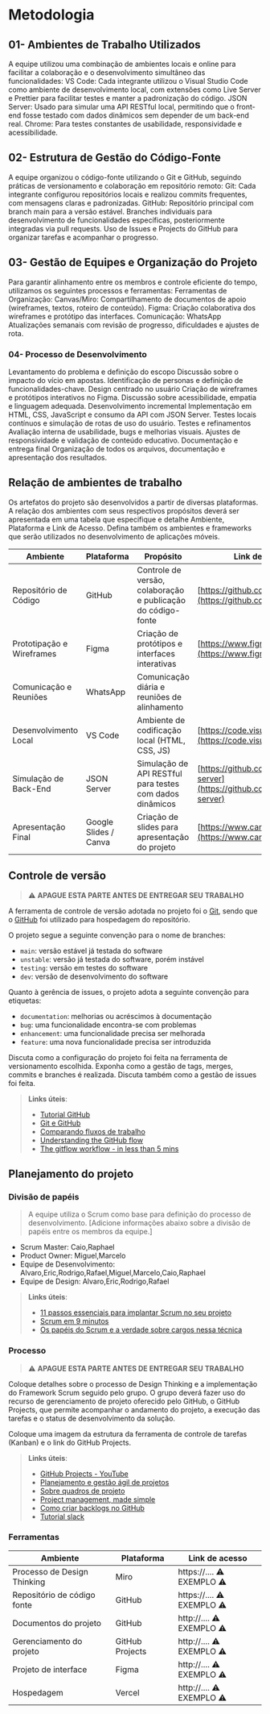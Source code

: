 
# Metodologia
## 01- Ambientes de Trabalho Utilizados
A equipe utilizou uma combinação de ambientes locais e online para facilitar a colaboração e o desenvolvimento simultâneo das funcionalidades:
VS Code: Cada integrante utilizou o Visual Studio Code como ambiente de desenvolvimento local, com extensões como Live Server e Prettier para facilitar testes e manter a padronização do código.
JSON Server: Usado para simular uma API RESTful local, permitindo que o front-end fosse testado com dados dinâmicos sem depender de um back-end real.
Chrome: Para testes constantes de usabilidade, responsividade e acessibilidade.


## 02- Estrutura de Gestão do Código-Fonte
A equipe organizou o código-fonte utilizando o Git e GitHub, seguindo práticas de versionamento e colaboração em repositório remoto:
Git: Cada integrante configurou repositórios locais e realizou commits frequentes, com mensagens claras e padronizadas.
GitHub:
Repositório principal com branch main para a versão estável.
Branches individuais para desenvolvimento de funcionalidades específicas, posteriormente integradas via pull requests.
Uso de Issues e Projects do GitHub para organizar tarefas e acompanhar o progresso.

## 03- Gestão de Equipes e Organização do Projeto
Para garantir alinhamento entre os membros e controle eficiente do tempo, utilizamos os seguintes processos e ferramentas:
Ferramentas de Organização:
Canvas/Miro: Compartilhamento de documentos de apoio (wireframes, textos, roteiro de conteúdo).
Figma: Criação colaborativa dos wireframes e protótipo das interfaces.
Comunicação:
WhatsApp
Atualizações semanais com revisão de progresso, dificuldades e ajustes de rota.

### 04-  Processo de Desenvolvimento
Levantamento do problema e definição do escopo
Discussão sobre o impacto do vício em apostas.
Identificação de personas e definição de funcionalidades-chave.
Design centrado no usuário
Criação de wireframes e protótipos interativos no Figma.
Discussão sobre acessibilidade, empatia e linguagem adequada.
Desenvolvimento incremental
Implementação em HTML, CSS, JavaScript e consumo da API com JSON Server.
Testes locais contínuos e simulação de rotas de uso do usuário.
Testes e refinamentos
Avaliação interna de usabilidade, bugs e melhorias visuais.
Ajustes de responsividade e validação de conteúdo educativo.
Documentação e entrega final
Organização de todos os arquivos, documentação e apresentação dos resultados.


## Relação de ambientes de trabalho

Os artefatos do projeto são desenvolvidos a partir de diversas plataformas. A relação dos ambientes com seus respectivos propósitos deverá ser apresentada em uma tabela que especifique e detalhe Ambiente, Plataforma e Link de Acesso. Defina também os ambientes e frameworks que serão utilizados no desenvolvimento de aplicações móveis.

| **Ambiente**                   | **Plataforma**         | **Propósito**                                                | **Link de Acesso**                                                                 |
| ------------------------------ | ---------------------- | ------------------------------------------------------------ | ---------------------------------------------------------------------------------- |
| Repositório de Código          | GitHub                 | Controle de versão, colaboração e publicação do código-fonte | [https://github.com](https://github.com)                                           |
| Prototipação e Wireframes      | Figma                  | Criação de protótipos e interfaces interativas               | [https://www.figma.com](https://www.figma.com)                                     |                                           |
| Comunicação e Reuniões         | WhatsApp                | Comunicação diária e reuniões de alinhamento                 |                                |
| Desenvolvimento Local          | VS Code                | Ambiente de codificação local (HTML, CSS, JS)                | [https://code.visualstudio.com](https://code.visualstudio.com)                     |
| Simulação de Back-End          | JSON Server            | Simulação de API RESTful para testes com dados dinâmicos     | [https://github.com/typicode/json-server](https://github.com/typicode/json-server) |                              |
| Apresentação Final             | Google Slides / Canva  | Criação de slides para apresentação do projeto               | [https://www.canva.com](https://www.canva.com)                                     |

## Controle de versão

> ⚠️ **APAGUE ESTA PARTE ANTES DE ENTREGAR SEU TRABALHO**

A ferramenta de controle de versão adotada no projeto foi o [Git](https://git-scm.com/), sendo que o [GitHub](https://github.com) foi utilizado para hospedagem do repositório.

O projeto segue a seguinte convenção para o nome de branches:

- `main`: versão estável já testada do software
- `unstable`: versão já testada do software, porém instável
- `testing`: versão em testes do software
- `dev`: versão de desenvolvimento do software

Quanto à gerência de issues, o projeto adota a seguinte convenção para etiquetas:

- `documentation`: melhorias ou acréscimos à documentação
- `bug`: uma funcionalidade encontra-se com problemas
- `enhancement`: uma funcionalidade precisa ser melhorada
- `feature`: uma nova funcionalidade precisa ser introduzida

Discuta como a configuração do projeto foi feita na ferramenta de versionamento escolhida. Exponha como a gestão de tags, merges, commits e branches é realizada. Discuta também como a gestão de issues foi feita.

> **Links úteis**:
> - [Tutorial GitHub](https://guides.github.com/activities/hello-world/)
> - [Git e GitHub](https://www.youtube.com/playlist?list=PLHz_AreHm4dm7ZULPAmadvNhH6vk9oNZA)
> - [Comparando fluxos de trabalho](https://www.atlassian.com/br/git/tutorials/comparing-workflows)
> - [Understanding the GitHub flow](https://guides.github.com/introduction/flow/)
> - [The gitflow workflow - in less than 5 mins](https://www.youtube.com/watch?v=1SXpE08hvGs)

## Planejamento do projeto

###  Divisão de papéis

> A equipe utiliza o Scrum como base para definição do processo de desenvolvimento. [Adicione informações abaixo sobre a divisão de papéis entre os membros da equipe.]

- Scrum Master: Caio,Raphael
- Product Owner: Miguel,Marcelo
- Equipe de Desenvolvimento: Alvaro,Eric,Rodrigo,Rafael,Miguel,Marcelo,Caio,Raphael
- Equipe de Design: Alvaro,Eric,Rodrigo,Rafael

> **Links úteis**:
> - [11 passos essenciais para implantar Scrum no seu projeto](https://mindmaster.com.br/scrum-11-passos/)
> - [Scrum em 9 minutos](https://www.youtube.com/watch?v=XfvQWnRgxG0)
> - [Os papéis do Scrum e a verdade sobre cargos nessa técnica](https://www.atlassian.com/br/agile/scrum/roles)

### Processo

> ⚠️ **APAGUE ESTA PARTE ANTES DE ENTREGAR SEU TRABALHO**

Coloque detalhes sobre o processo de Design Thinking e a implementação do Framework Scrum seguido pelo grupo. O grupo deverá fazer uso do recurso de gerenciamento de projeto oferecido pelo GitHub, o GitHub Projects, que permite acompanhar o andamento do projeto, a execução das tarefas e o status de desenvolvimento da solução. 

Coloque uma imagem da estrutura da ferramenta de controle de tarefas (Kanban) e o link do GitHub Projects.
 
> **Links úteis**:
> - [GitHub Projects - YouTube](https://www.youtube.com/playlist?list=PLiO7XHcmTsldZR93nkTFmmWbCEVF_8F5H)
> - [Planejamento e gestão ágil de projetos](https://pucminas.instructure.com/courses/87878/pages/unidade-2-tema-2-utilizacao-de-ferramentas-para-controle-de-versoes-de-software)
> - [Sobre quadros de projeto](https://docs.github.com/pt/issues/organizing-your-work-with-project-boards/managing-project-boards/about-project-boards)
> - [Project management, made simple](https://github.com/features/project-management/)
> - [Como criar backlogs no GitHub](https://www.youtube.com/watch?v=RXEy6CFu9Hk)
> - [Tutorial slack](https://slack.com/intl/en-br/)

### Ferramentas

| Ambiente                            | Plataforma                         | Link de acesso                       |
|-------------------------------------|------------------------------------|--------------------------------------|
| Processo de Design Thinking         | Miro                               | https://....   ⚠️ EXEMPLO ⚠️        |
| Repositório de código fonte         | GitHub                             | https://....   ⚠️ EXEMPLO ⚠️        |
| Documentos do projeto               | GitHub                             | http://....    ⚠️ EXEMPLO ⚠️        |
| Gerenciamento do projeto            | GitHub Projects                    | http://....    ⚠️ EXEMPLO ⚠️        |
| Projeto de interface                | Figma                              | http://....    ⚠️ EXEMPLO ⚠️        |
| Hospedagem                          | Vercel                             | http://....    ⚠️ EXEMPLO ⚠️        |
 
